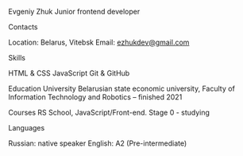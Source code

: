 Evgeniy Zhuk
Junior frontend developer

Contacts

Location: Belarus, Vitebsk
Email: ezhukdev@gmail.com

Skills

HTML & CSS
JavaScript
Git & GitHub

Education
University
Belarusian state economic university, Faculty of Information Technology and Robotics – finished 2021

Courses
RS School, JavaScript/Front-end. Stage 0 - studying

Languages

Russian: native speaker
English: A2 (Pre-intermediate)
